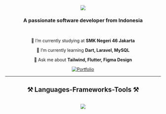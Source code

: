 
<h1 align="center">
    <img src="https://readme-typing-svg.herokuapp.com/?font=Righteous&size=35&center=true&vCenter=true&width=500&height=70&duration=4000&lines=Hi+There!+👋;+I'm+Dimm+lul!;"/>
</h1>

<h3 align="center">A passionate software developer from Indonesia </h3>
<br/>

<div align="center">
 
 🔭 I’m currently studying at **SMK Negeri 46 Jakarta**
 
 🌱 I’m currently learning **Dart, Laravel, MySQL**

💬 Ask me about **Tailwind, Flutter, Figma Design**

 </div>
 
 <div align="center"> 
        <a href="https://dimmm.my.id" target="_blank">
            <img src="https://img.shields.io/badge/Portfolio-FF5722?style=for-the-badge&logo=sqlite&logoColor=white" alt="Portfolio" />
        </a>
    </div>
 <hr/>
 
<h2 align="center">⚒️ Languages-Frameworks-Tools ⚒️</h2>
<br/>
<div align="center">
    <img src="https://skillicons.dev/icons?i=html,css,php,javascript,react,bootstrap,tailwind,laravel,flutter,dart,vscode,github,figma,notion" />
    
</div>

